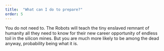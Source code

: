 ```yaml
---
title:  "What can I do to prepare?"
order: 5
---
```


You do not need to. The Robots will teach the tiny enslaved remnant of humanity all they need to know for their new career opportunity of endless toil in the silicon mines. But you are much more likely to be among the dead anyway, probability being what it is.
